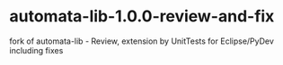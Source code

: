 # automata-lib-1.0.0-review-and-fix
fork of automata-lib - Review, extension by UnitTests for Eclipse/PyDev including fixes 
